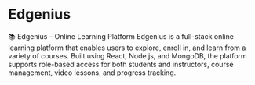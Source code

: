 # Edgenius
📚 Edgenius – Online Learning Platform Edgenius is a full-stack online learning platform that enables users to explore, enroll in, and learn from a variety of courses. Built using React, Node.js, and MongoDB, the platform supports role-based access for both students and instructors, course management, video lessons, and progress tracking.
